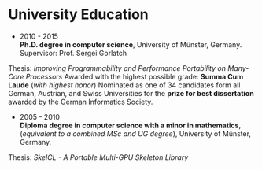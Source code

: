 # University Education

* 2010 - 2015  
**Ph.D. degree in computer science**, University of Münster, Germany.
Supervisor: Prof. Sergei Gorlatch

Thesis: *Improving Programmability and Performance Portability on Many-Core Processors*
Awarded with the highest possible grade: **Summa Cum Laude** (*with highest honor*)
Nominated as one of 34 candidates form all German, Austrian, and Swiss Universities for the **prize for best dissertation** awarded by the German Informatics Society.

* 2005 - 2010  
**Diploma degree in computer science with a minor in mathematics**, (*equivalent to a combined MSc and UG degree*), University of Münster, Germany.  
  
Thesis: *SkelCL - A Portable Multi-GPU Skeleton Library*
